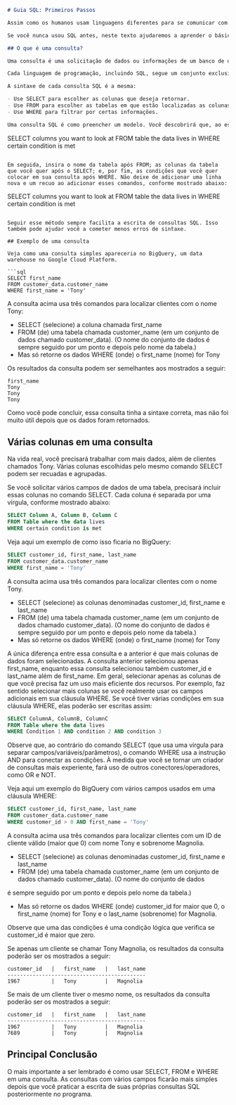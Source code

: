 
```markdown
# Guia SQL: Primeiros Passos

Assim como os humanos usam linguagens diferentes para se comunicar com outras pessoas, o mesmo ocorre com os computadores. A linguagem de consulta estruturada (SQL, geralmente pronunciada como "sequel") permite que os analistas de dados se comuniquem com os bancos de dados. O SQL é uma das ferramentas mais úteis para os analistas de dados, especialmente ao trabalhar com grandes conjuntos de dados em tabelas. Ela pode ajudar a investigar bancos de dados enormes, rastrear textos (conhecidos como strings) e números, e filtrar o tipo exato de dados de que você precisa de maneira muito mais rápida do que uma planilha.

Se você nunca usou SQL antes, neste texto ajudaremos a aprender o básico para apreciar como ele é útil e como as consultas SQL são particularmente úteis. Você escreverá consultas SQL em um piscar de olhos.

## O que é uma consulta?

Uma consulta é uma solicitação de dados ou informações de um banco de dados. Ao consultar bancos de dados, você usa o SQL para comunicar sua pergunta ou solicitação. Você e o banco de dados sempre podem trocar informações, desde que falem a mesma língua.

Cada linguagem de programação, incluindo SQL, segue um conjunto exclusivo de diretrizes, conhecido como sintaxe. A sintaxe é a estrutura predeterminada de um idioma que inclui todas as palavras, pontuações e símbolos necessários, bem como o posicionamento adequado deles. Assim que você inserir critérios de pesquisa usando a sintaxe correta, a consulta começará a trabalhar para extrair os dados solicitados do banco de dados de destino.

A sintaxe de cada consulta SQL é a mesma:

- Use SELECT para escolher as colunas que deseja retornar.
- Use FROM para escolher as tabelas em que estão localizadas as colunas que você quer.
- Use WHERE para filtrar por certas informações.

Uma consulta SQL é como preencher um modelo. Você descobrirá que, ao escrever uma consulta SQL do zero, é útil iniciá-la escrevendo as palavras-chave SELECT, FROM e WHERE no seguinte formato:

```
SELECT columns you want to look at FROM table the data lives in WHERE certain condition is met
```

Em seguida, insira o nome da tabela após FROM; as colunas da tabela que você quer após o SELECT; e, por fim, as condições que você quer colocar em sua consulta após WHERE. Não deixe de adicionar uma linha nova e um recuo ao adicionar esses comandos, conforme mostrado abaixo:

```
SELECT columns you want to look at
FROM table the data lives in
WHERE certain condition is met
```

Seguir esse método sempre facilita a escrita de consultas SQL. Isso também pode ajudar você a cometer menos erros de sintaxe.

## Exemplo de uma consulta

Veja como uma consulta simples apareceria no BigQuery, um data warehouse no Google Cloud Platform.

```sql
SELECT first_name
FROM customer_data.customer_name
WHERE first_name = 'Tony'
```

A consulta acima usa três comandos para localizar clientes com o nome Tony:

- SELECT (selecione) a coluna chamada first_name
- FROM (de) uma tabela chamada customer_name (em um conjunto de dados chamado customer_data). (O nome do conjunto de dados é sempre seguido por um ponto e depois pelo nome da tabela.)
- Mas só retorne os dados WHERE (onde) o first_name (nome) for Tony

Os resultados da consulta podem ser semelhantes aos mostrados a seguir:

```
first_name
Tony
Tony
Tony
```

Como você pode concluir, essa consulta tinha a sintaxe correta, mas não foi muito útil depois que os dados foram retornados.

## Várias colunas em uma consulta

Na vida real, você precisará trabalhar com mais dados, além de clientes chamados Tony. Várias colunas escolhidas pelo mesmo comando SELECT podem ser recuadas e agrupadas.

Se você solicitar vários campos de dados de uma tabela, precisará incluir essas colunas no comando SELECT. Cada coluna é separada por uma vírgula, conforme mostrado abaixo:

```sql
SELECT Column A, Column B, Column C
FROM Table where the data lives
WHERE certain condition is met
```

Veja aqui um exemplo de como isso ficaria no BigQuery:

```sql
SELECT customer_id, first_name, last_name
FROM customer_data.customer_name
WHERE first_name = 'Tony'
```

A consulta acima usa três comandos para localizar clientes com o nome Tony.

- SELECT (selecione) as colunas denominadas customer_id, first_name e last_name
- FROM (de) uma tabela chamada customer_name (em um conjunto de dados chamado customer_data). (O nome do conjunto de dados é sempre seguido por um ponto e depois pelo nome da tabela.)
- Mas só retorne os dados WHERE (onde) o first_name (nome) for Tony

A única diferença entre essa consulta e a anterior é que mais colunas de dados foram selecionadas. A consulta anterior selecionou apenas first_name, enquanto essa consulta selecionou também customer_id e last_name além de first_name. Em geral, selecionar apenas as colunas de que você precisa faz um uso mais eficiente dos recursos. Por exemplo, faz sentido selecionar mais colunas se você realmente usar os campos adicionais em sua cláusula WHERE. Se você tiver várias condições em sua cláusula WHERE, elas poderão ser escritas assim:

```sql
SELECT ColumnA, ColumnB, ColumnC
FROM Table where the data lives
WHERE Condition 1 AND condition 2 AND condition 3
```

Observe que, ao contrário do comando SELECT (que usa uma vírgula para separar campos/variáveis/parâmetros), o comando WHERE usa a instrução AND para conectar as condições. À medida que você se tornar um criador de consultas mais experiente, fará uso de outros conectores/operadores, como OR e NOT.

Veja aqui um exemplo do BigQuery com vários campos usados em uma cláusula WHERE:

```sql
SELECT customer_id, first_name, last_name
FROM customer_data.customer_name
WHERE customer_id > 0 AND first_name = 'Tony'
```

A consulta acima usa três comandos para localizar clientes com um ID de cliente válido (maior que 0) com nome Tony e sobrenome Magnolia.

- SELECT (selecione) as colunas denominadas customer_id, first_name e last_name
- FROM (de) uma tabela chamada customer_name (em um conjunto de dados chamado customer_data). (O nome do conjunto de dados

 é sempre seguido por um ponto e depois pelo nome da tabela.)
- Mas só retorne os dados WHERE (onde) customer_id for maior que 0, o first_name (nome) for Tony e o last_name (sobrenome) for Magnolia.

Observe que uma das condições é uma condição lógica que verifica se customer_id é maior que zero.

Se apenas um cliente se chamar Tony Magnolia, os resultados da consulta poderão ser os mostrados a seguir:

```
customer_id   |   first_name   |   last_name
--------------------------------------------
1967          |   Tony         |   Magnolia
```

Se mais de um cliente tiver o mesmo nome, os resultados da consulta poderão ser os mostrados a seguir:

```
customer_id   |   first_name   |   last_name
--------------------------------------------
1967          |   Tony         |   Magnolia
7689          |   Tony         |   Magnolia
```

## Principal Conclusão

O mais importante a ser lembrado é como usar SELECT, FROM e WHERE em uma consulta. As consultas com vários campos ficarão mais simples depois que você praticar a escrita de suas próprias consultas SQL posteriormente no programa.
```